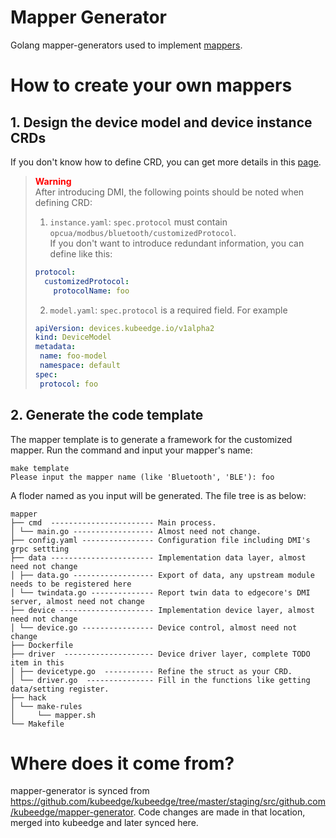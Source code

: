 # Mapper Generator
Golang mapper-generators used to implement [mappers](https://github.com/kubeedge/mappers-go).

# How to create your own mappers

## 1. Design the device model and device instance CRDs
If you don't know how to define CRD, you can get more details in this [page](https://kubeedge.io/docs/developer/device_crd/).

> <font color= red>**Warning**</font>  
> After introducing DMI, the following points should be noted when defining CRD:
> 1. `instance.yaml`: `spec.protocol` must contain `opcua/modbus/bluetooth/customizedProtocol`.   
      If you don't want to introduce redundant information, you can define like this:
>```yaml
> protocol:
>   customizedProtocol:
>     protocolName: foo
>```
> 2. `model.yaml`:  `spec.protocol` is a required field. For example
> ```yaml
>apiVersion: devices.kubeedge.io/v1alpha2
>kind: DeviceModel
>metadata:
>  name: foo-model
>  namespace: default
>spec:
>  protocol: foo
>```

## 2. Generate the code template
The mapper template is to generate a framework for the customized mapper. Run the command and input your mapper's name:
```shell
make template
Please input the mapper name (like 'Bluetooth', 'BLE'): foo
```
A floder named as you input will be generated. The file tree is as below:
```
mapper
├── cmd  ----------------------- Main process.
│ └── main.go ------------------ Almost need not change.
├── config.yaml ---------------- Configuration file including DMI's grpc settting
├── data ----------------------- Implementation data layer, almost need not change
│ ├── data.go ------------------ Export of data, any upstream module needs to be registered here
│ └── twindata.go -------------- Report twin data to edgecore's DMI server, almost need not change
├── device --------------------- Implementation device layer, almost need not change
│ └── device.go ---------------- Device control, almost need not change
├── Dockerfile
├── driver  -------------------- Device driver layer, complete TODO item in this 
│ ├── devicetype.go  ----------- Refine the struct as your CRD.
│ └── driver.go  --------------- Fill in the functions like getting data/setting register.
├── hack
│ └── make-rules
│     └── mapper.sh
└── Makefile
```

# Where does it come from?
mapper-generator is synced from https://github.com/kubeedge/kubeedge/tree/master/staging/src/github.com/kubeedge/mapper-generator. Code changes are made in that location, merged into kubeedge and later synced here.
